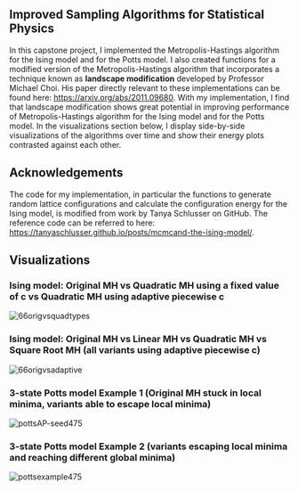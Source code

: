## Improved Sampling Algorithms for Statistical Physics
In this capstone project, I implemented the Metropolis-Hastings algorithm for the Ising model and for the Potts model. I also created functions for a modified version of the Metropolis-Hastings algorithm that incorporates a technique known as **landscape modification** developed by Professor Michael Choi. His paper directly relevant to these implementations can be found here: https://arxiv.org/abs/2011.09680. With my implementation, I find that landscape modification shows great potential in improving performance of Metropolis-Hastings algorithm for the Ising model and for the Potts model. In the visualizations section below, I display side-by-side visualizations of the algorithms over time and show their energy plots contrasted against each other. 

## Acknowledgements
The code for my implementation, in particular the functions to generate random lattice configurations and calculate the configuration energy for the Ising model, is modified from work by Tanya Schlusser on GitHub. The reference code can be referred to here: https://tanyaschlusser.github.io/posts/mcmcand-the-ising-model/.

## Visualizations

### Ising model: Original MH vs Quadratic MH using a fixed value of c vs Quadratic MH using adaptive piecewise c
![66origvsquadtypes](https://github.com/nicolecaps/capstone/assets/111272955/c72e1d0b-efc9-47f1-8561-c2db3414e95a)

### Ising model: Original MH vs Linear MH vs Quadratic MH vs Square Root MH (all variants using adaptive piecewise c)
![66origvsadaptive](https://github.com/nicolecaps/capstone/assets/111272955/7fe213b9-b8bf-4069-90c0-294ec0660480)

### 3-state Potts model Example 1 (Original MH stuck in local minima, variants able to escape local minima)
![pottsAP-seed475](https://github.com/nicolecaps/capstone/assets/111272955/bc5d4be7-a4ac-4f89-ad92-5fe91eea3e37)

### 3-state Potts model Example 2 (variants escaping local minima and reaching different global minima)
![pottsexample475 ](https://github.com/nicolecaps/capstone/assets/111272955/6216ddba-8f02-4b8b-a01b-d0bd0178bc33)
